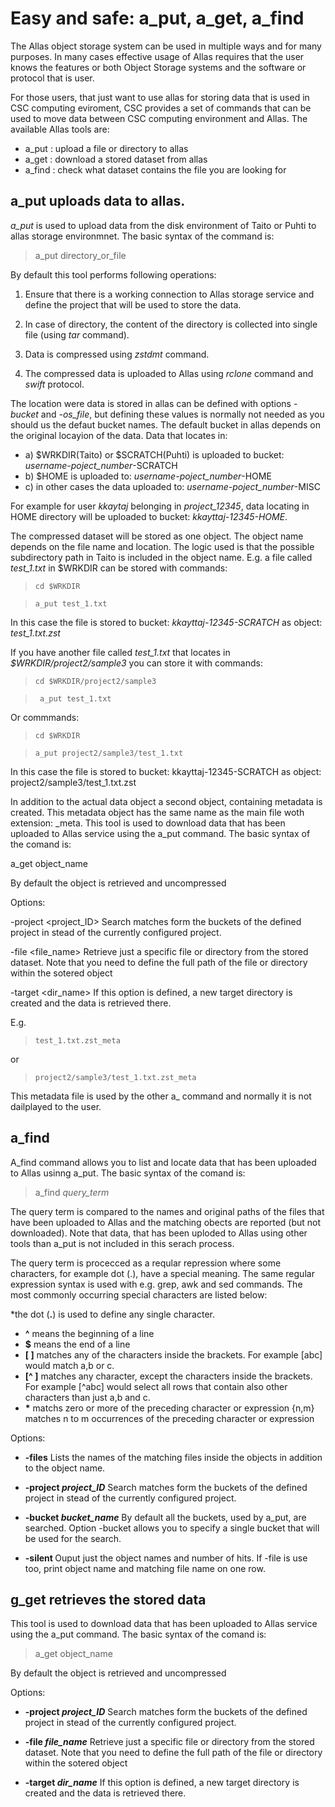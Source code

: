 # Easy and safe: a_put, a_get, a_find

The Allas object storage system can be used in multiple ways and for many purposes. In many cases effective usage of Allas requires that the user knows the features or both Object Storage systems and the software or protocol that is user.

For those users, that just want to use allas for storing data that is used in CSC computing eviroment, CSC provides a set of commands that can be used to move data between CSC computing environment and Allas. The available Allas tools are:
  
* a_put : upload a file or directory to allas
* a_get : download a stored dataset from allas
* a_find : check what dataset contains the file you are looking for


## a_put uploads data to allas.

<i>a_put</i> is used to upload data from the disk environment of Taito or Puhti to 
allas storage environmnet. The basic syntax of the command is:

>   a_put directory_or_file

By default this tool performs following operations:

1. Ensure that there is a working connection to Allas storage service and 
define the project that will be used to store the data.

2. In case of directory, the content of the directory is collected into single file
(using <i>tar</i> command).

3. Data is compressed using <i>zstdmt</i> command.

4. The compressed data is uploaded to Allas using <i>rclone</i> command and <i>swift</i> protocol.

The location were data is stored in allas can be defined with options
<i>-bucket</i> and <i>-os_file</i>, but defining these values is normally not needed as you should us the defaut bucket names.
 The default bucket in allas  depends on the original locayion of the data. Data that locates in:
 
  * a) $WRKDIR(Taito) or $SCRATCH(Puhti) is uploaded to bucket:  <i>username-poject_number</i>-SCRATCH
  * b) $HOME is uploaded to: <i>username-poject_number</i>-HOME
  * c) in other cases the data uploaded to: <i>username-poject_number</i>-MISC

For example for user <i>kkaytaj</i> belonging in <i>project_12345</i>, data locating in HOME directory
will be uploaded to bucket: <i>kkayttaj-12345-HOME</i>.

The compressed dataset will be stored as one object. The object name depends on the
file name and location.  The logic used is that the possible subdirectory path in Taito is included 
in the object name. E.g. a file called <i>test_1.txt</i> in $WRKDIR can be stored with commands:

>     cd $WRKDIR

>     a_put test_1.txt

In this case the file is stored to bucket: <i>kkayttaj-12345-SCRATCH</i>
as object: <i>test_1.txt.zst</i>

If you have another file called <i>test_1.txt</i> that locates in <i>$WRKDIR/project2/sample3</i>
you can store it with commands:
   
>     cd $WRKDIR/project2/sample3

>      a_put test_1.txt
  
Or commmands:
>     cd $WRKDIR

>     a_put project2/sample3/test_1.txt

In this case the file is stored to bucket: kkayttaj-12345-SCRATCH 
as object:  project2/sample3/test_1.txt.zst

In addition to the actual data object a second object, containing 
metadata is created. This metadata object has the same name as the
main file woth extension: _meta.
This tool is used to download data that has been uploaded to Allas service using the a_put command.
The basic syntax of the comand is:

   a_get object_name

By default the object is retrieved and uncompressed 

Options:

-project <project_ID>   Search matches form the buckets of the defined project in stead of the currently configured project. 

-file <file_name>       Retrieve just a specific file or directory from the stored dataset. Note that you need to define
                        the full path of the file or directory within the sotered object

-target <dir_name>      If this option is defined, a new target directory is created and the data is retrieved there.


E.g. 
>     test_1.txt.zst_meta
or 
>     project2/sample3/test_1.txt.zst_meta

This metadata file is used by the other a_ command and normally it is not dailplayed to the user.

## a_find

A_find command allows you to list and locate data that has been uploaded to Allas usinng a_put.
The basic syntax of the comand is:

>    a_find <i>query_term</i>

The query term is compared to the names and original paths of the files that have been uploaded to
Allas and the matching obects are reported (but not downloaded). Note that data, that has been uploded 
to Allas using other tools than a_put is not included in this serach process.

The query term is procecced as a reqular repression where some characters, for example dot (.), have a special meaning.
The same regular expression syntax is used with e.g. grep, awk and sed commands.
The most commonly occurring special characters are listed below:

*the dot (<b>.</b>) is used to define any single character.
* <b>^</b> means the beginning of a line
* <b>$</b> means the end of a line
* <b>[ ]</b> matches any of the characters inside the brackets. For example [abc] would match a,b or c.
* <b>[^ ]</b> matches any character, except the characters inside the brackets. 
    For example [^abc] would select all rows that contain also other characters
    than just a,b and c.
* <b>*</b> matchs zero or more of the preceding character or expression
    \{n,m\} matches n to m occurrences of the preceding character or expression



Options:

* <b>-files</b>  Lists the names of the matching files inside the objects in addition to the object name.

* <b>-project <i>project_ID</i></b>   Search matches form the buckets of the defined project in stead of the currently configured project. 

* <b>-bucket <i>bucket_name</i></b>   By default all the buckets, used by a_put, are searched. Option -bucket allows you to specify a 
                             single bucket that will be used for the search.

* <b>-silent </b>                     Ouput just the object names and number of hits. If -file is use too, print object name and 
                             matching file name on one row.
                             
## g_get retrieves the stored data

This tool is used to download data that has been uploaded to Allas service using the a_put command.
The basic syntax of the comand is:

>    a_get object_name

By default the object is retrieved and uncompressed 

Options:

* <b>-project <i>project_ID</i></b>   Search matches form the buckets of the defined project in stead of the currently configured project. 

* <b>-file <i>file_name</i></b>      Retrieve just a specific file or directory from the stored dataset. Note that you need to define
                        the full path of the file or directory within the sotered object

* <b>-target <i>dir_name</i></b>      If this option is defined, a new target directory is created and the data is retrieved there.



